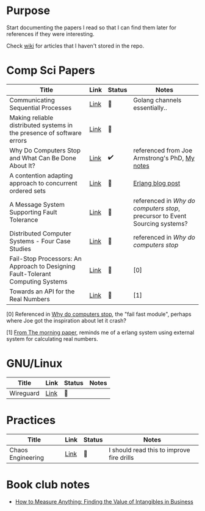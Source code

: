 # Purpose

Start documenting the papers I read so that I can find them later for
references if they were interesting.

Check [wiki](https://github.com/sata/papers/wiki) for articles that I haven't stored in the repo.

# Comp Sci Papers

| Title                                                                           | Link                                                 | Status             | Notes                                                                                |
|---------------------------------------------------------------------------------|------------------------------------------------------|--------------------|--------------------------------------------------------------------------------------|
| Communicating Sequential Processes                                              | [Link](csp.pdf)                                      | :eyes:             | Golang channels essentially..                                                        |
| Making reliable distributed systems in the presence of software errors          | [Link](armstrong_thesis_2003.pdf)                    | :eyes:             |                                                                                      |
| Why Do Computers Stop and What Can Be Done About It?                            | [Link](tandem_computers_why_computers_stop_85.7.pdf) | :heavy_check_mark: | referenced from Joe Armstrong's PhD, [My notes](notes/gray_why_do_computers_stop.md) |
| A contention adapting approach to concurrent ordered sets                       | [Link](ordered_sets.pdf.pdf)                         | :eyes:             | [Erlang blog post](https://blog.erlang.org/the-new-scalable-ets-ordered_set/)        |
| A Message System Supporting Fault Tolerance                                     | [Link](borg-1983.pdf)                                | :eyes:             | referenced in *Why do computers stop*, precursor to Event Sourcing systems?          |
| Distributed Computer Systems - Four Case Studies                                | [Link](TR-85.5.pdf)                                  | :eyes:             | referenced in *Why do computers stop*                                                |
| Fail-Stop Processors: An Approach to Designing Fault-Tolerant Computing Systems | [Link](357369.357371.pdf)                            | :eyes:             | [0]                                                                                  |
| Towards an API for the Real Numbers                                             | [Link](3385412.3386037.pdf)                          | :eyes:             | [1]                                                                                  |

[0] Referenced in [Why do computers stop](tandem_computers_why_computers_stop_85.7.pdf), the "fail fast module", perhaps where Joe got the inspiration about let it crash?

[1] [From The morning paper](https://blog.acolyer.org/2020/10/02/toward-an-api-for-the-real-numbers/), reminds me of a erlang system using external system for calculating real numbers.

# GNU/Linux
| Title     | Link                  | Status             | Notes |
|-----------|-----------------------|--------------------|-------|
| Wireguard | [Link](wireguard.pdf) | :eyes: |       |

# Practices
| Title             | Link                   | Status | Notes                                     |
|-------------------|------------------------|--------|-------------------------------------------|
| Chaos Engineering | [Link](1702.05843.pdf) | :eyes: | I should read this to improve fire drills |

# Book club notes
* [How to Measure Anything: Finding the Value of Intangibles in Business](./bookclub/howto_measure_anything.md)
